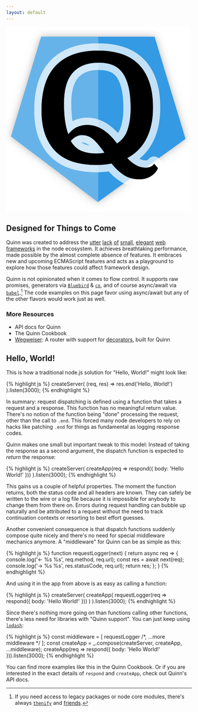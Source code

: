 ```yaml
---
layout: default
---
```


<div id="flashy-big-logo">
  <img src="/quinn-logo.png" title="Huge logo to hide any actual information" />
</div>

<section id="intro"><div markdown="1">

## Designed for Things to Come

Quinn was created to address the
[utter](http://expressjs.com/)
[lack](http://hapijs.com/)
[of](http://locomotivejs.org/guide/)
[small](http://mcavage.me/node-restify/),
[elegant](https://www.totaljs.com/)
[web](http://locomotivejs.org/guide/)
[frameworks](http://sailsjs.org/#!/)
in the node ecosystem.
It achieves breathtaking performance,
made possible by the almost complete absence of features.
It embraces new and upcoming ECMAScript features
and acts as a playground to explore how those features could affect framework design.

Quinn is not opinionated when it comes to flow control.
It supports raw promises,
generators via
[`Bluebird`](https://github.com/petkaantonov/bluebird/blob/master/API.md#generators)
&
[`co`](https://www.npmjs.com/package/co),
and of course async/await via [`babel`](https://babeljs.io/).[^1]
The code examples on this page favor using async/await
but any of the other flavors would work just as well.


### More Resources

* API docs for Quinn
* The Quinn Cookbook
* [Wegweiser](https://github.com/quinnjs/wegweiser/): A router with support for [decorators](https://github.com/wycats/javascript-decorators), built for Quinn


</div></section>
<section id="intro"><div markdown="1">

## Hello, World!

This is how a traditional node.js solution for "Hello, World!" might look like:

{% highlight js %}
createServer(
  (req, res) => res.end('Hello, World!')
).listen(3000);
{% endhighlight %}

In summary:
request dispatching is defined using a function that takes a request and a response.
This function has no meaningful return value.
There's no notion of the function being "done" processing the request,
other than the call to `.end`.
This forced many node developers to rely on hacks like patching `.end` for things as fundamental as logging response codes.

Quinn makes one small but important tweak to this model:
Instead of taking the response as a second argument,
the dispatch function is expected to *return* the response:

{% highlight js %}
createServer(
  createApp(req => respond({ body: 'Hello World!' }))
).listen(3000);
{% endhighlight %}

This gains us a couple of helpful properties.
The moment the function returns,
both the status code and all headers are known.
They can safely be written to the wire or a log file
because it is impossible for anybody to change them from there on.
Errors during request handling can bubble up naturally
and be attributed to a request without the need to track continuation contexts
or resorting to best effort guesses.

Another convenient consequence is that dispatch functions suddenly compose quite nicely
and there's no need for special middleware mechanics anymore.
A "middleware" for Quinn can be as simple as this:

{% highlight js %}
function requestLogger(next) {
  return async req => {
    console.log('<- %s %s', req.method, req.url);
    const res = await next(req);
    console.log('-> %s %s', res.statusCode, req.url);
    return res;
  };
}
{% endhighlight %}

And using it in the app from above is as easy as calling a function:

{% highlight js %}
createServer(
  createApp(
    requestLogger(req => respond({ body: 'Hello World!' }))
  )
).listen(3000);
{% endhighlight %}

Since there's nothing more going on than functions calling other functions,
there's less need for libraries with "Quinn support".
You can just keep using [`lodash`](https://lodash.com/docs#flow):

{% highlight js %}
const middleware = [ requestLogger /*, ...more middleware */ ];
const createApp = _.compose(createServer, createApp, ...middleware);
createApp(req => respond({ body: 'Hello World!' })).listen(3000);
{% endhighlight %}

You can find more examples like this in the Quinn Cookbook.
Or if you are interested in the exact details of `respond` and `createApp`,
check out Quinn's API docs.


[^1]: If you need access to legacy packages or node core modules, there's always [`thenify`](https://www.npmjs.com/package/thenify) and [friends](https://github.com/petkaantonov/bluebird/blob/master/API.md#promisification).

</div></section>
